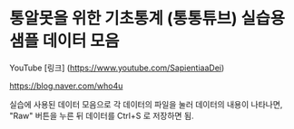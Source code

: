 # 통알못을 위한 기초통계 (통통튜브) 실습용 샘플 데이터 모음

YouTube [링크] (https://www.youtube.com/SapientiaaDei)

https://blog.naver.com/who4u

실습에 사용된 데이터 모음으로 각 데이터의 파일을 눌러 데이터의 내용이 나타나면, "Raw" 버튼을 누른 뒤 데이터를 Ctrl+S 로 저장하면 됨.
